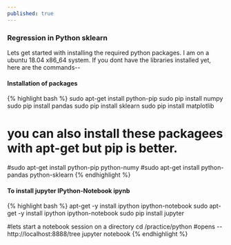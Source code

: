 ```yaml
---
published: true
---
```

### Regression in Python sklearn
Lets get started with installing the required python packages. I am on a ubuntu 18.04 x86_64 system. If you dont have the libraries installed yet, here are the commands--

#### Installation of packages
{% highlight bash %}
sudo apt-get install python-pip
sudo pip install numpy
sudo pip install pandas
sudo pip install sklearn
sudo pip install matplotlib

# you can also install these packagees with apt-get but pip is better.
#sudo apt-get install python-pip python-numy 
#sudo apt-get install python-pandas python-sklearn
{% endhighlight %}

#### To install jupyter IPython-Notebook ipynb
{% highlight bash %}
apt-get -y install ipython ipython-notebook
sudo apt-get -y install ipython ipython-notebook
sudo pip install jupyter

#lets start a notebook session on a directory
cd /practice/python
#opens --  http://localhost:8888/tree
jupyter notebook
{% endhighlight %}
